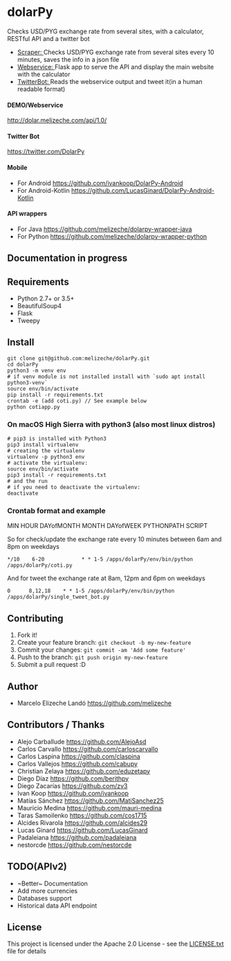 # dolarPy
Checks USD/PYG exchange rate from several sites, with a calculator, RESTful API and a twitter bot

* [Scraper: ](coti.py) Checks USD/PYG exchange rate from several sites every 10 minutes, saves the info in a json file
* [Webservice: ](cotiapp.py) Flask app to serve the API and display the main website with the calculator
* [TwitterBot: ](single_tweet_bot.py) Reads the webservice output and tweet it(in a human readable format)

#### DEMO/Webservice

http://dolar.melizeche.com/api/1.0/

#### Twitter Bot

https://twitter.com/DolarPy

#### Mobile

* For Android  https://github.com/ivankoop/DolarPy-Android
* For Android-Kotlin https://github.com/LucasGinard/DolarPy-Android-Kotlin


#### API wrappers

* For Java https://github.com/melizeche/dolarpy-wrapper-java
* For Python https://github.com/melizeche/dolarpy-wrapper-python

## Documentation in progress

## Requirements

* Python 2.7+ or 3.5+
* BeautifulSoup4
* Flask
* Tweepy

## Install

```
git clone git@github.com:melizeche/dolarPy.git
cd dolarPy
python3 -m venv env
# if venv module is not installed install with `sudo apt install python3-venv`
source env/bin/activate
pip install -r requirements.txt
crontab -e (add coti.py) // See example below
python cotiapp.py
```
### On macOS High Sierra with python3 (also most linux distros)

```
# pip3 is installed with Python3
pip3 install virtualenv
# creating the virtualenv
virtualenv -p python3 env
# activate the virtualenv:
source env/bin/activate
pip3 install -r requirements.txt
# and the run
# if you need to deactivate the virtualenv:
deactivate
```

### Crontab format and example

MIN 	HOUR 	DAYofMONTH 	MONTH 	DAYofWEEK 	PYTHONPATH SCRIPT

So for check/update the exchange rate every 10 minutes between 6am and 8pm on weekdays

```*/10    6-20            * * 1-5 /apps/dolarPy/env/bin/python /apps/dolarPy/coti.py```

And for tweet the exchange rate at 8am, 12pm and 6pm on weekdays

```0      8,12,18    * * 1-5 /apps/dolarPy/env/bin/python /apps/dolarPy/single_tweet_bot.py```

## Contributing

1. Fork it!
2. Create your feature branch: `git checkout -b my-new-feature`
3. Commit your changes: `git commit -am 'Add some feature'`
4. Push to the branch: `git push origin my-new-feature`
5. Submit a pull request :D

## Author

* Marcelo Elizeche Landó https://github.com/melizeche

## Contributors / Thanks

* Alejo Carballude https://github.com/AlejoAsd
* Carlos Carvallo https://github.com/carloscarvallo
* Carlos Laspina https://github.com/claspina
* Carlos Vallejos  https://github.com/cabupy
* Christian Zelaya https://github.com/eduzetapy
* Diego Díaz https://github.com/berithpy
* Diego Zacarías https://github.com/zv3
* Ivan Koop https://github.com/ivankoop
* Matías Sánchez https://github.com/MatiSanchez25
* Mauricio Medina https://github.com/mauri-medina
* Taras Samoilenko https://github.com/cos1715
* Alcides Rivarola https://github.com/alcides29
* Lucas Ginard https://github.com/LucasGinard
* Padaleiana https://github.com/padaleiana
* nestorcde https://github.com/nestorcde

## TODO(APIv2)

* ~Better~ Documentation
* Add more currencies
* Databases support
* Historical data API endpoint

## License

This project is licensed under the Apache 2.0 License - see the [LICENSE.txt](LICENSE.txt) file for details

